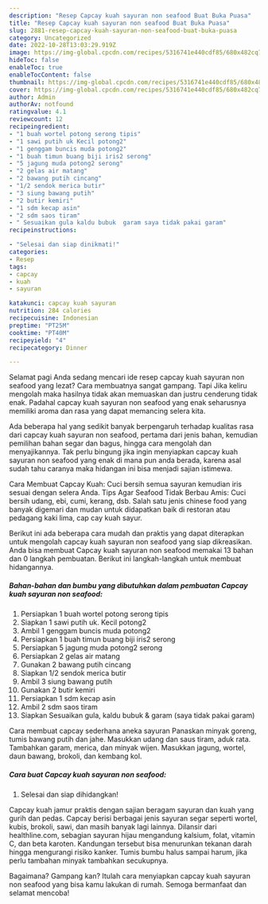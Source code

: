 ```yaml
---
description: "Resep Capcay kuah sayuran non seafood Buat Buka Puasa"
title: "Resep Capcay kuah sayuran non seafood Buat Buka Puasa"
slug: 2881-resep-capcay-kuah-sayuran-non-seafood-buat-buka-puasa
category: Uncategorized
date: 2022-10-28T13:03:29.919Z
image: https://img-global.cpcdn.com/recipes/5316741e440cdf85/680x482cq70/capcay-kuah-sayuran-non-seafood-foto-resep-utama.jpg
hideToc: false
enableToc: true
enableTocContent: false
thumbnail: https://img-global.cpcdn.com/recipes/5316741e440cdf85/680x482cq70/capcay-kuah-sayuran-non-seafood-foto-resep-utama.jpg
cover: https://img-global.cpcdn.com/recipes/5316741e440cdf85/680x482cq70/capcay-kuah-sayuran-non-seafood-foto-resep-utama.jpg
author: Admin
authorAv: notfound
ratingvalue: 4.1
reviewcount: 12
recipeingredient:
- "1 buah wortel potong serong tipis"
- "1 sawi putih uk Kecil potong2"
- "1 genggam buncis muda potong2"
- "1 buah timun buang biji iris2 serong"
- "5 jagung muda potong2 serong"
- "2 gelas air matang"
- "2 bawang putih cincang"
- "1/2 sendok merica butir"
- "3 siung bawang putih"
- "2 butir kemiri"
- "1 sdm kecap asin"
- "2 sdm saos tiram"
- " Sesuaikan gula kaldu bubuk  garam saya tidak pakai garam"
recipeinstructions:

- "Selesai dan siap dinikmati!"
categories:
- Resep
tags:
- capcay
- kuah
- sayuran

katakunci: capcay kuah sayuran 
nutrition: 284 calories
recipecuisine: Indonesian
preptime: "PT25M"
cooktime: "PT40M"
recipeyield: "4"
recipecategory: Dinner

---
```



Selamat pagi Anda sedang mencari ide resep capcay kuah sayuran non seafood yang lezat? Cara membuatnya sangat gampang. Tapi Jika keliru mengolah maka hasilnya tidak akan memuaskan dan justru cenderung tidak enak. Padahal capcay kuah sayuran non seafood yang enak seharusnya memiliki aroma dan rasa yang dapat memancing selera kita.


Ada beberapa hal yang sedikit banyak berpengaruh terhadap kualitas rasa dari capcay kuah sayuran non seafood, pertama dari jenis bahan, kemudian pemilihan bahan segar dan bagus, hingga cara mengolah dan menyajikannya. Tak perlu bingung jika ingin menyiapkan capcay kuah sayuran non seafood yang enak di mana pun anda berada, karena asal sudah tahu caranya maka hidangan ini bisa menjadi sajian istimewa.

Cara Membuat Capcay Kuah: Cuci bersih semua sayuran kemudian iris sesuai dengan selera Anda. Tips Agar Seafood Tidak Berbau Amis: Cuci bersih udang, ebi, cumi, kerang, dsb. Salah satu jenis chinese food yang banyak digemari dan mudan untuk didapatkan baik di restoran atau pedagang kaki lima, cap cay kuah sayur.


Berikut ini ada beberapa cara mudah dan praktis yang dapat diterapkan untuk mengolah capcay kuah sayuran non seafood yang siap dikreasikan. Anda bisa membuat Capcay kuah sayuran non seafood memakai 13 bahan dan 0 langkah pembuatan. Berikut ini langkah-langkah untuk membuat hidangannya.

<!--inarticleads1-->

##### Bahan-bahan dan bumbu yang dibutuhkan dalam pembuatan Capcay kuah sayuran non seafood:

1. Persiapkan 1 buah wortel potong serong tipis
1. Siapkan 1 sawi putih uk. Kecil potong2
1. Ambil 1 genggam buncis muda potong2
1. Persiapkan 1 buah timun buang biji iris2 serong
1. Persiapkan 5 jagung muda potong2 serong
1. Persiapkan 2 gelas air matang
1. Gunakan 2 bawang putih cincang
1. Siapkan 1/2 sendok merica butir
1. Ambil 3 siung bawang putih
1. Gunakan 2 butir kemiri
1. Persiapkan 1 sdm kecap asin
1. Ambil 2 sdm saos tiram
1. Siapkan  Sesuaikan gula, kaldu bubuk &amp; garam (saya tidak pakai garam)


Cara membuat capcay sederhana aneka sayuran Panaskan minyak goreng, tumis bawang putih dan jahe. Masukkan udang dan saus tiram, aduk rata. Tambahkan garam, merica, dan minyak wijen. Masukkan jagung, wortel, daun bawang, brokoli, dan kembang kol. 

<!--inarticleads2-->

##### Cara buat Capcay kuah sayuran non seafood:


1. Selesai dan siap dihidangkan!

Capcay kuah jamur praktis dengan sajian beragam sayuran dan kuah yang gurih dan pedas. Capcay berisi berbagai jenis sayuran segar seperti wortel, kubis, brokoli, sawi, dan masih banyak lagi lainnya. Dilansir dari healthline.com, sebagian sayuran hijau mengandung kalsium, folat, vitamin C, dan beta karoten. Kandungan tersebut bisa menurunkan tekanan darah hingga mengurangi risiko kanker. Tumis bumbu halus sampai harum, jika perlu tambahan minyak tambahkan secukupnya. 

Bagaimana? Gampang kan? Itulah cara menyiapkan capcay kuah sayuran non seafood yang bisa kamu lakukan di rumah. Semoga bermanfaat dan selamat mencoba!
